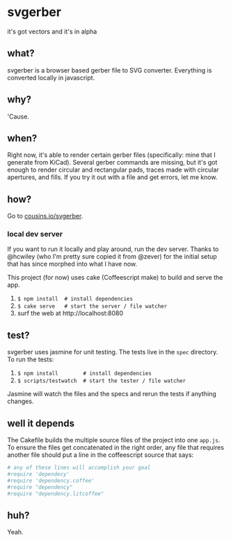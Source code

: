 # svgerber
it's got vectors and it's in alpha

## what?
svgerber is a browser based gerber file to SVG converter. Everything is converted locally in javascript.

## why?
'Cause.

## when?
Right now, it's able to render certain gerber files (specifically: mine that I generate from KiCad). Several gerber commands are missing, but it's got enough to render circular and rectangular pads, traces made with circular apertures, and fills. If you try it out with a file and get errors, let me know.

## how?
Go to [cousins.io/svgerber](http://cousins.io/svgerber).

### local dev server
If you want to run it locally and play around, run the dev server. Thanks to @hcwiley (who I'm pretty sure copied it from @zever) for the initial setup that has since morphed into what I have now.

This project (for now) uses cake (Coffeescript make) to build and serve the app.

1. `$ npm install  # install dependencies`
2. `$ cake serve   # start the server / file watcher`
3. surf the web at http://localhost:8080

## test?
svgerber uses jasmine for unit testing. The tests live in the `spec` directory. To run the tests:

1. `$ npm install        # install dependencies`
2. `$ scripts/testwatch  # start the tester / file watcher`

Jasmine will watch the files and the specs and rerun the tests if anything changes.

## well it depends
The Cakefile builds the multiple source files of the project into one `app.js`. To ensure the files get concatenated in the right order, any file that requires another file should put a line in the coffeescript source that says:

``` coffeescript
# any of these lines will accomplish your goal
#require 'dependecy'
#require 'dependency.coffee'
#require "dependency"
#require "dependency.litcoffee"
```

## huh?
Yeah.
